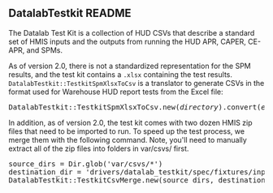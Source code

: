 ## DatalabTestkit README

The Datalab Test Kit is a collection of HUD CSVs that describe a standard set
of HMIS inputs and the outputs from running the HUD APR, CAPER, CE-APR, and SPMs.

As of version 2.0, there is not a standardized representation for the SPM results,
and the test kit contains a `.xlsx` containing the test results.
`DatalabTestkit::TestkitSpmXlsxToCsv` is a translator to generate CSVs in the
format used for Warehouse HUD report tests from the Excel file:

<pre>
DatalabTestkit::TestkitSpmXlsxToCsv.new(<i>directory</i>).convert(<i>excel_filename.xlsx</i>)
</pre>

In addition, as of version 2.0, the test kit comes with two dozen HMIS zip files that need to be imported to run.  To speed up the test process, we merge them with the following command.  Note, you'll need to manually extract all of the zip files into folders in var/csvs/ first.

<pre>
source_dirs = Dir.glob('var/csvs/*')
destination_dir = 'drivers/datalab_testkit/spec/fixtures/inputs/merged/source'
DatalabTestkit::TestkitCsvMerge.new(source_dirs, destination_dir).merge_dirs
</pre>
